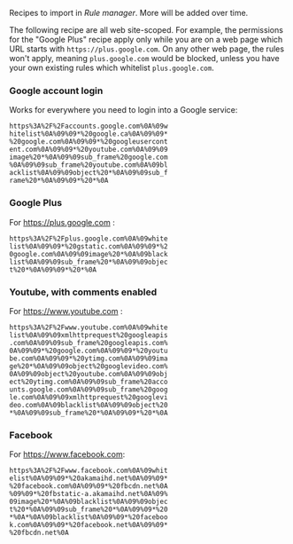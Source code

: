 Recipes to import in *Rule manager*. More will be added over time.

The following recipe are all web site-scoped. For example, the permissions for the "Google Plus" recipe apply only while you are on a web page which URL starts with `https://plus.google.com`. On any other web page, the rules won't apply, meaning `plus.google.com` would be blocked, unless you have your own existing rules which whitelist `plus.google.com`.

### Google account login

Works for everywhere you need to login into a Google service:

    https%3A%2F%2Faccounts.google.com%0A%09w
    hitelist%0A%09%09*%20google.ca%0A%09%09*
    %20google.com%0A%09%09*%20googleusercont
    ent.com%0A%09%09*%20youtube.com%0A%09%09
    image%20*%0A%09%09sub_frame%20google.com
    %0A%09%09sub_frame%20youtube.com%0A%09bl
    acklist%0A%09%09object%20*%0A%09%09sub_f
    rame%20*%0A%09%09*%20*%0A

### Google Plus

For https://plus.google.com :

    https%3A%2F%2Fplus.google.com%0A%09white
    list%0A%09%09*%20gstatic.com%0A%09%09*%2
    0google.com%0A%09%09image%20*%0A%09black
    list%0A%09%09sub_frame%20*%0A%09%09objec
    t%20*%0A%09%09*%20*%0A

### Youtube, with comments enabled

For https://www.youtube.com :

    https%3A%2F%2Fwww.youtube.com%0A%09white
    list%0A%09%09xmlhttprequest%20googleapis
    .com%0A%09%09sub_frame%20googleapis.com%
    0A%09%09*%20google.com%0A%09%09*%20youtu
    be.com%0A%09%09*%20ytimg.com%0A%09%09ima
    ge%20*%0A%09%09object%20googlevideo.com%
    0A%09%09object%20youtube.com%0A%09%09obj
    ect%20ytimg.com%0A%09%09sub_frame%20acco
    unts.google.com%0A%09%09sub_frame%20goog
    le.com%0A%09%09xmlhttprequest%20googlevi
    deo.com%0A%09blacklist%0A%09%09object%20
    *%0A%09%09sub_frame%20*%0A%09%09*%20*%0A

### Facebook

For https://www.facebook.com:

    https%3A%2F%2Fwww.facebook.com%0A%09whit
    elist%0A%09%09*%20akamaihd.net%0A%09%09*
    %20facebook.com%0A%09%09*%20fbcdn.net%0A
    %09%09*%20fbstatic-a.akamaihd.net%0A%09%
    09image%20*%0A%09blacklist%0A%09%09objec
    t%20*%0A%09%09sub_frame%20*%0A%09%09*%20
    *%0A*%0A%09blacklist%0A%09%09*%20faceboo
    k.com%0A%09%09*%20facebook.net%0A%09%09*
    %20fbcdn.net%0A